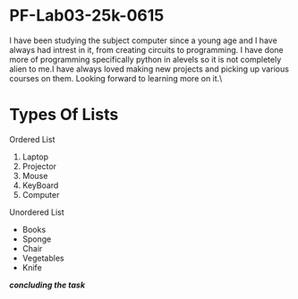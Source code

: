 # PF-Lab03-25k-0615
I have been studying the subject computer since a young age and I have always had intrest in it, from creating circuits to programming. I have done more of programming specifically python in alevels so it is not completely alien to me.I have always loved making new projects and picking up various courses on them. Looking forward to learning more on it.\
# Types Of Lists 
Ordered List
1. Laptop
2. Projector
3. Mouse
4. KeyBoard
5. Computer

Unordered List
* Books
* Sponge
* Chair
* Vegetables
* Knife
  
***concluding the task***
